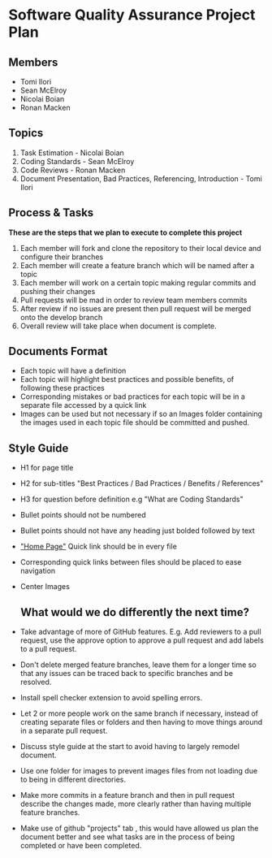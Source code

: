 # Software Quality Assurance Project Plan

## Members
* Tomi Ilori
* Sean McElroy
* Nicolai Boian
* Ronan Macken

## Topics
1. Task Estimation - Nicolai Boian
2. Coding Standards - Sean McElroy
3. Code Reviews - Ronan Macken
4. Document Presentation, Bad Practices, Referencing, Introduction - Tomi Ilori

## Process & Tasks

**These are the steps that we plan to execute to complete this project**
1. Each member will fork and clone the repository to their local device and configure their branches
2. Each member will create a feature branch which will be named after a topic
3. Each member will work on a certain topic making regular commits and pushing their changes
4. Pull requests will be mad in order to review team members commits
5. After review if no issues are present then pull request will be merged onto the develop branch
6. Overall review will take place when document is complete.


## Documents Format
* Each topic will have a definition
* Each topic will highlight best practices and possible benefits, of following these practices
* Corresponding mistakes or bad practices for each topic will be in a separate file accessed by a quick link
* Images can be used but not necessary if so an Images folder containing the images used in each topic file should be committed and pushed.
 
 
## Style Guide
* H1 for page title
* H2 for sub-titles "Best Practices / Bad Practices / Benefits / References"
* H3 for question before definition e.g "What are Coding Standards"
* Bullet points should not be numbered
* Bullet points should not have any heading just bolded followed by text
* ["Home Page"](README.md) Quick link should be in every file
* Corresponding quick links between files should be placed to ease navigation
* Center Images 
 
  ## What would we do differently the next time?
* Take advantage of more of GitHub features. E.g. Add reviewers to a pull request, use the approve option to approve a pull request and add labels to a pull request.
* Don't delete merged feature branches, leave them for a longer time so that any issues can be traced back to specific branches and be resolved.
* Install spell checker extension to avoid spelling errors.
* Let 2 or more people work on the same branch if necessary, instead of creating separate files or folders and then having to move things around in a separate pull request.
* Discuss style guide at the start to avoid having to largely remodel document.
* Use one folder for images to prevent images files from not loading due to being in different directories.
* Make more commits in a feature branch and then in pull request describe the changes made, more clearly rather than having multiple feature branches.
* Make use of github "projects" tab , this would have allowed us plan the document better and see what tasks are in the process of being completed or have been completed.